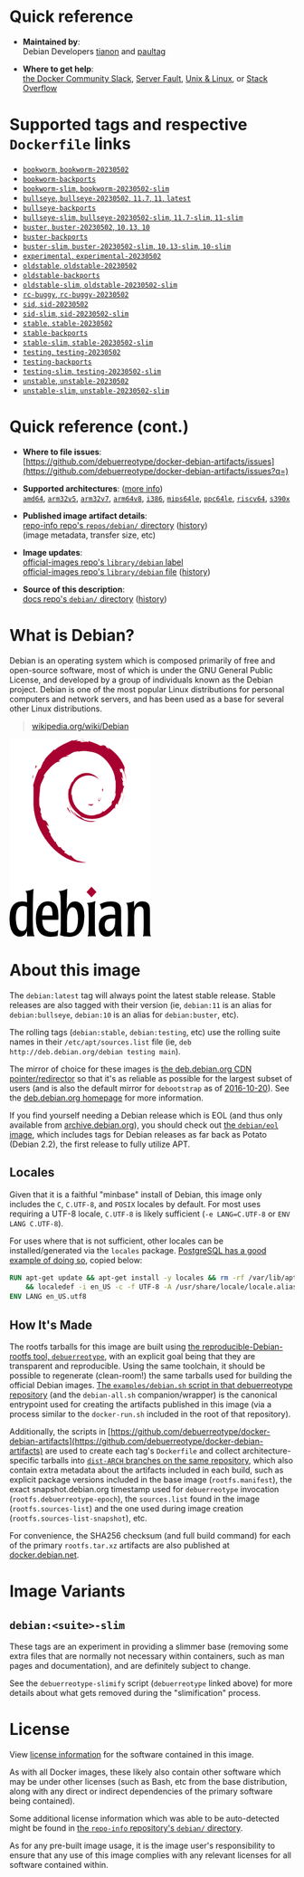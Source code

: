 <!--

********************************************************************************

WARNING:

    DO NOT EDIT "debian/README.md"

    IT IS AUTO-GENERATED

    (from the other files in "debian/" combined with a set of templates)

********************************************************************************

-->

# Quick reference

-	**Maintained by**:  
	Debian Developers [tianon](https://qa.debian.org/developer.php?login=tianon) and [paultag](https://qa.debian.org/developer.php?login=paultag)

-	**Where to get help**:  
	[the Docker Community Slack](https://dockr.ly/comm-slack), [Server Fault](https://serverfault.com/help/on-topic), [Unix & Linux](https://unix.stackexchange.com/help/on-topic), or [Stack Overflow](https://stackoverflow.com/help/on-topic)

# Supported tags and respective `Dockerfile` links

-	[`bookworm`, `bookworm-20230502`](https://github.com/debuerreotype/docker-debian-artifacts/blob/f7257ef5b83f6b64385edddeae2d2ba7d1b34935/bookworm/Dockerfile)
-	[`bookworm-backports`](https://github.com/debuerreotype/docker-debian-artifacts/blob/f7257ef5b83f6b64385edddeae2d2ba7d1b34935/bookworm/backports/Dockerfile)
-	[`bookworm-slim`, `bookworm-20230502-slim`](https://github.com/debuerreotype/docker-debian-artifacts/blob/f7257ef5b83f6b64385edddeae2d2ba7d1b34935/bookworm/slim/Dockerfile)
-	[`bullseye`, `bullseye-20230502`, `11.7`, `11`, `latest`](https://github.com/debuerreotype/docker-debian-artifacts/blob/f7257ef5b83f6b64385edddeae2d2ba7d1b34935/bullseye/Dockerfile)
-	[`bullseye-backports`](https://github.com/debuerreotype/docker-debian-artifacts/blob/f7257ef5b83f6b64385edddeae2d2ba7d1b34935/bullseye/backports/Dockerfile)
-	[`bullseye-slim`, `bullseye-20230502-slim`, `11.7-slim`, `11-slim`](https://github.com/debuerreotype/docker-debian-artifacts/blob/f7257ef5b83f6b64385edddeae2d2ba7d1b34935/bullseye/slim/Dockerfile)
-	[`buster`, `buster-20230502`, `10.13`, `10`](https://github.com/debuerreotype/docker-debian-artifacts/blob/f7257ef5b83f6b64385edddeae2d2ba7d1b34935/buster/Dockerfile)
-	[`buster-backports`](https://github.com/debuerreotype/docker-debian-artifacts/blob/f7257ef5b83f6b64385edddeae2d2ba7d1b34935/buster/backports/Dockerfile)
-	[`buster-slim`, `buster-20230502-slim`, `10.13-slim`, `10-slim`](https://github.com/debuerreotype/docker-debian-artifacts/blob/f7257ef5b83f6b64385edddeae2d2ba7d1b34935/buster/slim/Dockerfile)
-	[`experimental`, `experimental-20230502`](https://github.com/debuerreotype/docker-debian-artifacts/blob/f7257ef5b83f6b64385edddeae2d2ba7d1b34935/experimental/Dockerfile)
-	[`oldstable`, `oldstable-20230502`](https://github.com/debuerreotype/docker-debian-artifacts/blob/f7257ef5b83f6b64385edddeae2d2ba7d1b34935/oldstable/Dockerfile)
-	[`oldstable-backports`](https://github.com/debuerreotype/docker-debian-artifacts/blob/f7257ef5b83f6b64385edddeae2d2ba7d1b34935/oldstable/backports/Dockerfile)
-	[`oldstable-slim`, `oldstable-20230502-slim`](https://github.com/debuerreotype/docker-debian-artifacts/blob/f7257ef5b83f6b64385edddeae2d2ba7d1b34935/oldstable/slim/Dockerfile)
-	[`rc-buggy`, `rc-buggy-20230502`](https://github.com/debuerreotype/docker-debian-artifacts/blob/f7257ef5b83f6b64385edddeae2d2ba7d1b34935/rc-buggy/Dockerfile)
-	[`sid`, `sid-20230502`](https://github.com/debuerreotype/docker-debian-artifacts/blob/f7257ef5b83f6b64385edddeae2d2ba7d1b34935/sid/Dockerfile)
-	[`sid-slim`, `sid-20230502-slim`](https://github.com/debuerreotype/docker-debian-artifacts/blob/f7257ef5b83f6b64385edddeae2d2ba7d1b34935/sid/slim/Dockerfile)
-	[`stable`, `stable-20230502`](https://github.com/debuerreotype/docker-debian-artifacts/blob/f7257ef5b83f6b64385edddeae2d2ba7d1b34935/stable/Dockerfile)
-	[`stable-backports`](https://github.com/debuerreotype/docker-debian-artifacts/blob/f7257ef5b83f6b64385edddeae2d2ba7d1b34935/stable/backports/Dockerfile)
-	[`stable-slim`, `stable-20230502-slim`](https://github.com/debuerreotype/docker-debian-artifacts/blob/f7257ef5b83f6b64385edddeae2d2ba7d1b34935/stable/slim/Dockerfile)
-	[`testing`, `testing-20230502`](https://github.com/debuerreotype/docker-debian-artifacts/blob/f7257ef5b83f6b64385edddeae2d2ba7d1b34935/testing/Dockerfile)
-	[`testing-backports`](https://github.com/debuerreotype/docker-debian-artifacts/blob/f7257ef5b83f6b64385edddeae2d2ba7d1b34935/testing/backports/Dockerfile)
-	[`testing-slim`, `testing-20230502-slim`](https://github.com/debuerreotype/docker-debian-artifacts/blob/f7257ef5b83f6b64385edddeae2d2ba7d1b34935/testing/slim/Dockerfile)
-	[`unstable`, `unstable-20230502`](https://github.com/debuerreotype/docker-debian-artifacts/blob/f7257ef5b83f6b64385edddeae2d2ba7d1b34935/unstable/Dockerfile)
-	[`unstable-slim`, `unstable-20230502-slim`](https://github.com/debuerreotype/docker-debian-artifacts/blob/f7257ef5b83f6b64385edddeae2d2ba7d1b34935/unstable/slim/Dockerfile)

# Quick reference (cont.)

-	**Where to file issues**:  
	[https://github.com/debuerreotype/docker-debian-artifacts/issues](https://github.com/debuerreotype/docker-debian-artifacts/issues?q=)

-	**Supported architectures**: ([more info](https://github.com/docker-library/official-images#architectures-other-than-amd64))  
	[`amd64`](https://hub.docker.com/r/amd64/debian/), [`arm32v5`](https://hub.docker.com/r/arm32v5/debian/), [`arm32v7`](https://hub.docker.com/r/arm32v7/debian/), [`arm64v8`](https://hub.docker.com/r/arm64v8/debian/), [`i386`](https://hub.docker.com/r/i386/debian/), [`mips64le`](https://hub.docker.com/r/mips64le/debian/), [`ppc64le`](https://hub.docker.com/r/ppc64le/debian/), [`riscv64`](https://hub.docker.com/r/riscv64/debian/), [`s390x`](https://hub.docker.com/r/s390x/debian/)

-	**Published image artifact details**:  
	[repo-info repo's `repos/debian/` directory](https://github.com/docker-library/repo-info/blob/master/repos/debian) ([history](https://github.com/docker-library/repo-info/commits/master/repos/debian))  
	(image metadata, transfer size, etc)

-	**Image updates**:  
	[official-images repo's `library/debian` label](https://github.com/docker-library/official-images/issues?q=label%3Alibrary%2Fdebian)  
	[official-images repo's `library/debian` file](https://github.com/docker-library/official-images/blob/master/library/debian) ([history](https://github.com/docker-library/official-images/commits/master/library/debian))

-	**Source of this description**:  
	[docs repo's `debian/` directory](https://github.com/docker-library/docs/tree/master/debian) ([history](https://github.com/docker-library/docs/commits/master/debian))

# What is Debian?

Debian is an operating system which is composed primarily of free and open-source software, most of which is under the GNU General Public License, and developed by a group of individuals known as the Debian project. Debian is one of the most popular Linux distributions for personal computers and network servers, and has been used as a base for several other Linux distributions.

> [wikipedia.org/wiki/Debian](https://en.wikipedia.org/wiki/Debian)

![logo](https://raw.githubusercontent.com/docker-library/docs/b449be7df57e9ed9086bb5821bfb5d6cdc5d67a4/debian/logo.png)

# About this image

The `debian:latest` tag will always point the latest stable release. Stable releases are also tagged with their version (ie, `debian:11` is an alias for `debian:bullseye`, `debian:10` is an alias for `debian:buster`, etc).

The rolling tags (`debian:stable`, `debian:testing`, etc) use the rolling suite names in their `/etc/apt/sources.list` file (ie, `deb http://deb.debian.org/debian testing main`).

The mirror of choice for these images is [the deb.debian.org CDN pointer/redirector](https://deb.debian.org) so that it's as reliable as possible for the largest subset of users (and is also the default mirror for `debootstrap` as of [2016-10-20](https://anonscm.debian.org/cgit/d-i/debootstrap.git/commit/?id=9e8bc60ad1ccf3a25ce7890526b70059f3e770de)). See the [deb.debian.org homepage](https://deb.debian.org) for more information.

If you find yourself needing a Debian release which is EOL (and thus only available from [archive.debian.org](http://archive.debian.org)), you should check out [the `debian/eol` image](https://hub.docker.com/r/debian/eol/), which includes tags for Debian releases as far back as Potato (Debian 2.2), the first release to fully utilize APT.

## Locales

Given that it is a faithful "minbase" install of Debian, this image only includes the `C`, `C.UTF-8`, and `POSIX` locales by default. For most uses requiring a UTF-8 locale, `C.UTF-8` is likely sufficient (`-e LANG=C.UTF-8` or `ENV LANG C.UTF-8`).

For uses where that is not sufficient, other locales can be installed/generated via the `locales` package. [PostgreSQL has a good example of doing so](https://github.com/docker-library/postgres/blob/69bc540ecfffecce72d49fa7e4a46680350037f9/9.6/Dockerfile#L21-L24), copied below:

```dockerfile
RUN apt-get update && apt-get install -y locales && rm -rf /var/lib/apt/lists/* \
	&& localedef -i en_US -c -f UTF-8 -A /usr/share/locale/locale.alias en_US.UTF-8
ENV LANG en_US.utf8
```

## How It's Made

The rootfs tarballs for this image are built using [the reproducible-Debian-rootfs tool, `debuerreotype`](https://github.com/debuerreotype/debuerreotype), with an explicit goal being that they are transparent and reproducible. Using the same toolchain, it should be possible to regenerate (clean-room!) the same tarballs used for building the official Debian images. [The `examples/debian.sh` script in that debuerreotype repository](https://github.com/debuerreotype/debuerreotype/blob/master/examples/debian.sh) (and the `debian-all.sh` companion/wrapper) is the canonical entrypoint used for creating the artifacts published in this image (via a process similar to the `docker-run.sh` included in the root of that repository).

Additionally, the scripts in [https://github.com/debuerreotype/docker-debian-artifacts](https://github.com/debuerreotype/docker-debian-artifacts) are used to create each tag's `Dockerfile` and collect architecture-specific tarballs into [`dist-ARCH` branches on the same repository](https://github.com/debuerreotype/docker-debian-artifacts/branches), which also contain extra metadata about the artifacts included in each build, such as explicit package versions included in the base image (`rootfs.manifest`), the exact snapshot.debian.org timestamp used for `debuerreotype` invocation (`rootfs.debuerreotype-epoch`), the `sources.list` found in the image (`rootfs.sources-list`) and the one used during image creation (`rootfs.sources-list-snapshot`), etc.

For convenience, the SHA256 checksum (and full build command) for each of the primary `rootfs.tar.xz` artifacts are also published at [docker.debian.net](https://docker.debian.net/).

# Image Variants

## `debian:<suite>-slim`

These tags are an experiment in providing a slimmer base (removing some extra files that are normally not necessary within containers, such as man pages and documentation), and are definitely subject to change.

See the `debuerreotype-slimify` script (`debuerreotype` linked above) for more details about what gets removed during the "slimification" process.

# License

View [license information](https://www.debian.org/social_contract#guidelines) for the software contained in this image.

As with all Docker images, these likely also contain other software which may be under other licenses (such as Bash, etc from the base distribution, along with any direct or indirect dependencies of the primary software being contained).

Some additional license information which was able to be auto-detected might be found in [the `repo-info` repository's `debian/` directory](https://github.com/docker-library/repo-info/tree/master/repos/debian).

As for any pre-built image usage, it is the image user's responsibility to ensure that any use of this image complies with any relevant licenses for all software contained within.
